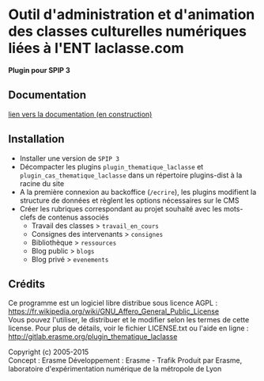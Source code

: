 # Outil d'administration et d'animation des classes culturelles numériques liées à l'ENT laclasse.com

**Plugin pour SPIP 3**

## Documentation 

[ lien vers la documentation (en construction) ](#)

## Installation

- Installer une version de `SPIP 3`
- Décompacter les plugins `plugin_thematique_laclasse` et `plugin_cas_thematique_laclasse` dans un répertoire plugins-dist à la racine du site
- A la première connexion au backoffice (`/ecrire`), les plugins modifient la structure de données et règlent les options nécessaires sur le CMS
- Créer les rubriques correspondant au projet souhaité avec les mots-clefs de contenus associés
   - Travail des classes > `travail_en_cours`
   - Consignes des intervenants > `consignes`
   - Bibliothèque > `ressources`
   - Blog public > `blogs`
   - Blog privé > `evenements`

## Crédits

Ce programme est un logiciel libre distribue sous licence AGPL : https://fr.wikipedia.org/wiki/GNU_Affero_General_Public_License  
Vous pouvez l'utiliser, le distribuer et le modifier selon les termes de cette license.
Pour plus de détails, voir le fichier LICENSE.txt ou l'aide en ligne : http://gitlab.erasme.org/plugin_thematique_laclasse

Copyright (c) 2005-2015   
Concept : Erasme
Développement : Erasme - Trafik
Produit par Erasme, laboratoire d'expérimentation numérique de la métropole de Lyon